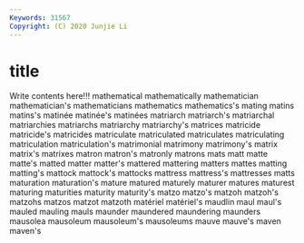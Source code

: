 ```yaml
---
Keywords: 31567
Copyright: (C) 2020 Junjie Li
---
```


# title

Write contents here!!!
mathematical 
mathematically 
mathematician 
mathematician's 
mathematicians 
mathematics 
mathematics's 
mating 
matins 
matins's
matinée 
matinée's 
matinées 
matriarch 
matriarch's 
matriarchal 
matriarchies 
matriarchs 
matriarchy 
matriarchy's
matrices 
matricide 
matricide's 
matricides 
matriculate 
matriculated 
matriculates 
matriculating 
matriculation 
matriculation's
matrimonial 
matrimony 
matrimony's 
matrix 
matrix's 
matrixes 
matron 
matron's 
matronly 
matrons
mats 
matt 
matte 
matte's 
matted 
matter 
matter's 
mattered 
mattering 
matters
mattes 
matting 
matting's 
mattock 
mattock's 
mattocks 
mattress 
mattress's 
mattresses 
matts
maturation 
maturation's 
mature 
matured 
maturely 
maturer 
matures 
maturest 
maturing 
maturities
maturity 
maturity's 
matzo 
matzo's 
matzoh 
matzoh's 
matzohs 
matzos 
matzot 
matzoth
matériel 
matériel's 
maudlin 
maul 
maul's 
mauled 
mauling 
mauls 
maunder 
maundered
maundering 
maunders 
mausolea 
mausoleum 
mausoleum's 
mausoleums 
mauve 
mauve's 
maven 
maven's
